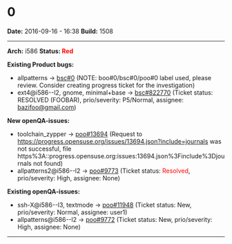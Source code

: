 # 0


**Date:** 2016-09-16 - 16:38
**Build:** 1508

---

**Arch:** i586
**Status: <span style="color: red;">Red</span>**

**Existing Product bugs:**

* allpatterns -> [bsc#0](https://bugzilla.opensuse.org/show_bug.cgi?id=0) (NOTE: boo#0/bsc#0/poo#0 label used, please review. Consider creating progress ticket for the investigation)
* ext4@i586--l2, gnome, minimal+base -> [bsc#822770](https://bugzilla.opensuse.org/show_bug.cgi?id=822770 "Install of grub2-efi failed") (Ticket status: RESOLVED (FOOBAR), prio/severity: P5/Normal, assignee: bazifoo@gmail.com)


**New openQA-issues:**

* toolchain_zypper -> [poo#13694](https://progress.opensuse.org/issues/13694) (Request to https://progress.opensuse.org/issues/13694.json?include=journals was not successful, file https%3A::progress.opensuse.org:issues:13694.json%3Finclude%3Djournals not found)
* allpatterns2@i586--l2 -> [poo#9773](https://progress.opensuse.org/issues/9773 "Nothing works ✓") (Ticket status: <span style="color: red;">Resolved</span>, prio/severity: High, assignee: None)


**Existing openQA-issues:**

* ssh-X@i586--l3, textmode -> [poo#11948](https://progress.opensuse.org/issues/11948 "can not boot pre-installed image, test non-ascii: “0”") (Ticket status: New, prio/severity: Normal, assignee: user1)
* allpatterns@i586--l2 -> [poo#9772](https://progress.opensuse.org/issues/9772 "Nothing works") (Ticket status: New, prio/severity: High, assignee: None)



---
